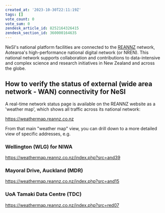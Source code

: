 ```yaml
---
created_at: '2023-10-30T22:11:19Z'
tags: []
vote_count: 0
vote_sum: 0
zendesk_article_id: 8252164326415
zendesk_section_id: 360000164635
---
```


NeSI's national platform facilities are connected to the [REANNZ](https://www.reannz.co.nz/) network, Aotearoa's high-performance national digital network (or NREN).
This national network supports collaboration and contributions to data-intensive and complex science and research initiatives in New Zealand and across the globe.

## How to verify the status of external (wide area network - WAN) connectivity for NeSI

A real-time network status page is available on the REANNZ website as a 'weather map', which shows all traffic across its national network:

<https://weathermap.reannz.co.nz>

From that main "weather map" view, you can drill down to a more detailed view of specific addresses, e.g.

### Wellington (WLG) for NIWA

<https://weathermap.reannz.co.nz/index.php?src=and39>

### Mayoral Drive, Auckland (MDR)

<https://weathermap.reannz.co.nz/index.php?src=and15>

### UoA Tamaki Data Centre (TDC)

<https://weathermap.reannz.co.nz/index.php?src=red07>
